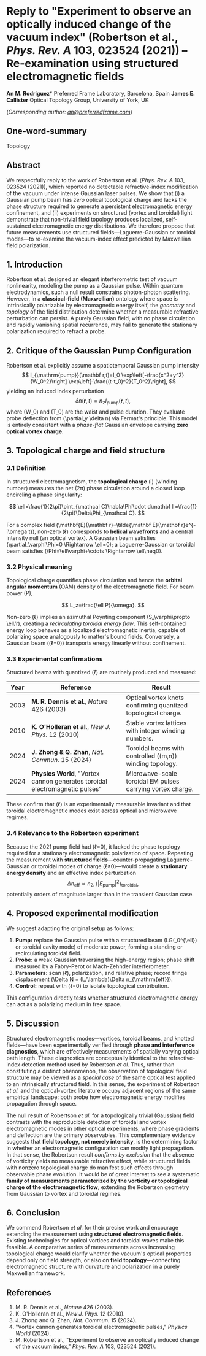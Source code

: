 # Reply to "Experiment to observe an optically induced change of the vacuum index" (Robertson et al., *Phys. Rev. A* 103, 023524 (2021)) – Re-examination using structured electromagnetic fields

**An M. Rodriguez***
Preferred Frame Laboratory, Barcelona, Spain
**James E. Callister**
Optical Topology Group, University of York, UK

(*Corresponding author: [an@preferredframe.com](mailto:an@preferredframe.com)*)


## One-word-summary
Topology


## Abstract

We respectfully reply to the work of Robertson et al. (*Phys. Rev. A* 103, 023524 (2021)), which reported no detectable refractive-index modification of the vacuum under intense Gaussian laser pulses.
We show that (i) a Gaussian pump beam has *zero* optical topological charge and lacks the phase structure required to generate a persistent electromagnetic energy confinement, and (ii) experiments on structured (vortex and toroidal) light demonstrate that non-trivial field topology produces localized, self-sustained electromagnetic energy distributions.
We therefore propose that future measurements use structured fields—Laguerre-Gaussian or toroidal modes—to re-examine the vacuum-index effect predicted by Maxwellian field polarization.


## 1. Introduction

Robertson et al. designed an elegant interferometric test of vacuum nonlinearity, modeling the pump as a Gaussian pulse.
Within quantum electrodynamics, such a null result constrains photon-photon scattering.
However, in a **classical-field (Maxwellian)** ontology where space is intrinsically polarizable by electromagnetic energy itself, the *geometry* and *topology* of the field distribution determine whether a measurable refractive perturbation can persist.
A purely Gaussian field, with no phase circulation and rapidly vanishing spatial recurrence, may fail to generate the stationary polarization required to refract a probe.


## 2. Critique of the Gaussian Pump Configuration

Robertson et al. explicitly assume a spatiotemporal Gaussian pump intensity
$$
I_{\mathrm{pump}}(\mathbf r,t)=I_0
\exp\left[-\frac{x^2+y^2}{W_0^2}\right]
\exp\left[-\frac{(t-t_0)^2}{T_0^2}\right],
$$
yielding an induced index perturbation
$$
\delta n(\mathbf r,t)=n_2 I_{\mathrm{pump}}(\mathbf r,t),
$$
where (W_0) and (T_0) are the waist and pulse duration.
They evaluate probe deflection from (\partial_y \delta n) via Fermat's principle.
This model is entirely consistent with a *phase-flat* Gaussian envelope carrying **zero optical vortex charge**.


## 3. Topological charge and field structure

### 3.1 Definition

In structured electromagnetism, the **topological charge** (l) (winding number) measures the net (2π) phase circulation around a closed loop encircling a phase singularity:

$$
\ell=\frac{1}{2\pi}\oint_{\mathcal C}\nabla\Phi\cdot d\mathbf l
=\frac{1}{2\pi}\Delta\Phi_{\mathcal C}.
$$

For a complex field (\mathbf{E}(\mathbf r)=\tilde{\mathbf E}(\mathbf r)e^{-i\omega t}), non-zero (ℓ) corresponds to **helical wavefronts** and a central intensity null (an optical vortex).
A Gaussian beam satisfies (\partial_\varphi\Phi=0 \Rightarrow \ell=0);
a Laguerre-Gaussian or toroidal beam satisfies (\Phi=\ell\varphi+\cdots \Rightarrow \ell\neq0).


### 3.2 Physical meaning

Topological charge quantifies phase circulation and hence the **orbital angular momentum** (OAM) density of the electromagnetic field.
For beam power (P),

$$
L_z=\frac{\ell P}{\omega}.
$$

Non-zero (ℓ) implies an azimuthal Poynting component (S_\varphi\propto \ell/r), creating a *recirculating toroidal energy flow*.
This self-contained energy loop behaves as a localized electromagnetic inertia, capable of polarizing space analogously to matter's bound fields.
Conversely, a Gaussian beam ((ℓ=0)) transports energy linearly without confinement.


### 3.3 Experimental confirmations

Structured beams with quantized (ℓ) are routinely produced and measured:

| Year | Reference | Result |
| ---- | ---------- | ------- |
| 2003 | **M. R. Dennis et al.**, *Nature* 426 (2003) | Optical vortex knots confirming quantized topological charge. |
| 2010 | **K. O'Holleran et al.**, *New J. Phys.* 12 (2010) | Stable vortex lattices with integer winding numbers. |
| 2024 | **J. Zhong & Q. Zhan**, *Nat. Commun.* 15 (2024) | Toroidal beams with controlled ((m,n)) winding topology. |
| 2024 | **Physics World**, "Vortex cannon generates toroidal electromagnetic pulses" | Microwave-scale toroidal EM pulses carrying vortex charge. |

These confirm that (ℓ) is an experimentally measurable invariant and that toroidal electromagnetic modes exist across optical and microwave regimes.


### 3.4 Relevance to the Robertson experiment

Because the 2021 pump field had (ℓ=0), it lacked the phase topology required for a stationary electromagnetic polarization of space.
Repeating the measurement with **structured fields**—counter-propagating Laguerre-Gaussian or toroidal modes of charge (ℓ≠0)—would create a **stationary energy density** and an effective index perturbation
$$
\Delta n_{\mathrm{eff}} \propto n_2,\langle |E_{\mathrm{pump}}|^2\rangle_\text{toroidal},
$$
potentially orders of magnitude larger than in the transient Gaussian case.


## 4. Proposed experimental modification

We suggest adapting the original setup as follows:

1. **Pump:** replace the Gaussian pulse with a structured beam (LG(_0^{\ell}) or toroidal cavity mode) of moderate power, forming a standing or recirculating toroidal field.
2. **Probe:** a weak Gaussian traversing the high-energy region; phase shift measured by a Fabry-Perot or Mach-Zehnder interferometer.
3. **Parameters:** scan (ℓ), polarization, and relative phase; record fringe displacement (\Delta N = (L/\lambda)\Delta n_{\mathrm{eff}}).
4. **Control:** repeat with (ℓ=0) to isolate topological contribution.

This configuration directly tests whether structured electromagnetic energy can act as a polarizing medium in free space.


## 5. Discussion

Structured electromagnetic modes—vortices, toroidal beams, and knotted fields—have been experimentally verified through **phase and interference diagnostics**, which are effectively measurements of spatially varying optical path length.
These diagnostics are conceptually identical to the refractive-index detection method used by Robertson *et al.*
Thus, rather than constituting a distinct phenomenon, the observation of topological field structure may be viewed as a *special case* of the same optical test applied to an intrinsically structured field.
In this sense, the experiment of Robertson *et al.* and the optical-vortex literature occupy adjacent regions of the same empirical landscape: both probe how electromagnetic energy modifies propagation through space.

The null result of Robertson *et al.* for a topologically trivial (Gaussian) field contrasts with the reproducible detection of toroidal and vortex electromagnetic modes in other optical experiments, where phase gradients and deflection are the primary observables.
This complementary evidence suggests that **field topology, not merely intensity**, is the determining factor in whether an electromagnetic configuration can modify light propagation.
In that sense, the Robertson result *confirms by exclusion* that the absence of vorticity yields no measurable refractive effect, while structured fields with nonzero topological charge do manifest such effects through observable phase evolution.
It would be of great interest to see a systematic **family of measurements parameterized by the vorticity or topological charge of the electromagnetic flow**, extending the Robertson geometry from Gaussian to vortex and toroidal regimes.


## 6. Conclusion

We commend Robertson *et al.* for their precise work and encourage extending the measurement using **structured electromagnetic fields**.
Existing technologies for optical vortices and toroidal waves make this feasible.
A comparative series of measurements across increasing topological charge would clarify whether the vacuum's optical properties depend only on field strength, or also on **field topology**—connecting electromagnetic structure with curvature and polarization in a purely Maxwellian framework.


## References

1. M. R. Dennis et al., *Nature* 426 (2003).
2. K. O'Holleran et al., *New J. Phys.* 12 (2010).
3. J. Zhong and Q. Zhan, *Nat. Commun.* 15 (2024).
4. "Vortex cannon generates toroidal electromagnetic pulses," *Physics World* (2024).
5. M. Robertson et al., "Experiment to observe an optically induced change of the vacuum index," *Phys. Rev. A* 103, 023524 (2021).
